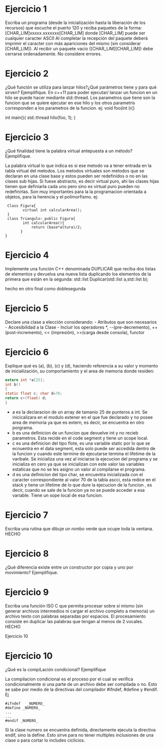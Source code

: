 # Ejercicio 1
Escriba un programa (desde la inicialización hasta la liberación de los recursos) que escuche el puerto 120 y reciba paquetes de la forma: 
[CHAR_LIM]xxxxx.xxxxxxx[CHAR_LIM] donde [CHAR_LIM] puede ser cualquier caracter ASCII Al completar la recepción del paquete deberá imprimir el caracter con más 
apariciones del mismo (sin considerar [CHAR_LIM]). Al recibir un paquete vacío ([CHAR_LIM][CHAR_LIM]) debe cerrarse ordenadamente. No considere errores.

# Ejercicio 2
¿Qué función se utiliza para lanzar hilos?¿Qué parámetros tiene y para qué sirven? Ejemplifique.
En c++11 para poder ejecutar/ lanzar un funcion en un hilo se puede hacer mediante std::thread. Los parametros que tiene son la funcion que se quiere ejecutar en ese hilo y los otros parametris corresponden a los parametros de la funcion. 
ej:
void foo(int i){}

int main(){
    std::thread hilo(foo, 1);
}    

# Ejercicio 3
¿Qué finalidad tiene la palabra virtual antepuesta a un método? Ejemplifique.

La palabra virtual lo que indica es si ese metodo va a tener entrada en la tabla virtual del metodos. Los metodos virtuales son metodos que se declaran en una clase base y estos pueden ser redefinidos o no en las clases sub hijas. Si fuese abstracto, es decir virtual puro, ahi las clases hijas tienen que definiarla cada uno pero sino es virtual puro pueden no redefinirlas. Son muy importantes para la la programacion orientada a objetos, para la herencia y el polimorfismo. 
ej:
```
 Class Figura{
        virtual int calcularArea();
 }
 class Triangulo: public Figura{
        int calcularArea(){
            return (base*altura)/2;
       }
}
```

# Ejercicio 4
Implemente una función C++ denominada DUPLICAR que reciba dos listas de elementos y devuelva una nueva lista duplicando los elementos de la primera que están en 
la segunda: std::list Duplicar(std::list a,std::list b);

hecho en otro final como doblesegunda 

# Ejercicio 5
Declare una clase a elección considerando: - Atributos que son necesarios - Accesibilidad a la Clase - Incluir los operadores *, --(pre-decremento), 
++(post-incremento), << (impresión), >>(carga desde consola), functor

# Ejercicio 6
Explique qué es (a), (b), (c) y (d), haciendo referencia a su valor y momento de inicialización, su comportamiento y el area de memoria donde residen:
```C
extern int *a[25];
int b()
{
static float c; char d=70;
return c+(float) d;
}
``` 
* a es la declaracion de un array de tamanio 25 de punteros a int. Se inicicalizara en el modulo extener en el que fue declarado y no posee area de memoria ya que es extern, es decir, se encuentra en otro porgrama.
* b es una definicion de un funcion que devuelve int y no recieb parametros. Esta recide en el code segment y tiene un scope local.
* c es una definicion del tipo flote, es una variable static por lo que se ecnuentra en el data segment, esta solo puede ser accedida dentro de la funcion y cuando este termine de ejecutarse termina el lifetime de la varibale. Se inicializa una vez al iniciarse la ejecucion del programa y se inicializa en cero ya que se inicializan con este valor las variables estaticas que no se les asigno un valor al compilarse el programa.
* d es una definicion del tipo char, se encuentra inicializada con el caracter correspondiente al valor 70 de la tabla ascci, esta redice en el stack y tiene un lifetime de lo que dure la ejecucion de la funcion , es decir, cuando se sale de la funcion ya no se puede acceder a esa variable. Tiene un sope local de esa funcion.

# Ejercicio 7
Escriba una rutina que dibuje un rombo verde que ocupe toda la ventana.
HECHO
# Ejercicio 8
¿Qué diferencia existe entre un constructor por copia y uno por movimiento? Ejemplifique.


# Ejercicio 9
Escriba una función ISO C que permita procesar sobre sí mismo (sin generar archivos intermedios ni cargar el archivo completo a memoria) un archivo texto con palabras separadas por espacios. El procesamiento consiste en duplicar las palabras que tengan al menos de 2 vocales.
HECHO

Ejercicio 10
# Ejercicio 10
¿Qué es la compiLación condicional? Ejemplifique

La compilacion condicional es el proceso por el cual se verifica condicionalmente si una parte de un archivo debe ser compilada o no. Esto se sabe por medio de la directivas del compilador #ifndef, #define y #endif. Ej
```
#ifndef   _NUMERO_
#define _NUMERO_
...
...
#endif _NUMERO_
```
Si la clase numero se encuentra definida, directamente ejecuta la directiva endif, sino la define. 
Esto sirve para no tener multiples inclusiones de una clase o para cortar lo includes ciclicios.

 
            

